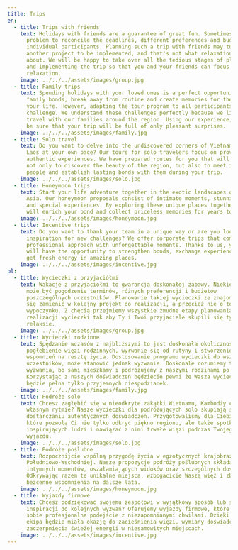 ```yaml
---
title: Trips
en:
  - title: Trips with friends
    text: Holidays with friends are a guarantee of great fun. Sometimes it may be a
      problem to reconcile the deadlines, different preferences and budgets of
      individual participants. Planning such a trip with friends may turn into
      another project to be implemented, and that's not what relaxation is
      about. We will be happy to take over all the tedious stages of planning
      and implementing the trip so that you and your friends can focus only on
      relaxation.
    image: ../../../assets/images/group.jpg
  - title: Family trips
    text: Spending holidays with your loved ones is a perfect opportunity to deepen
      family bonds, break away from routine and create memories for the rest of
      your life. However, adapting the tour program to all participants may be a
      challenge. We understand these challenges perfectly because we live and
      travel with our families around the region. Using our experience, you will
      be sure that your trip will be full of only pleasant surprises.
    image: ../../../assets/images/family.jpg
  - title: Solo travel
    text: Do you want to delve into the undiscovered corners of Vietnam, Cambodia or
      Laos at your own pace? Our tours for solo travelers focus on providing
      authentic experiences. We have prepared routes for you that will allow you
      not only to discover the beauty of the region, but also to meet inspiring
      people and establish lasting bonds with them during your trip.
    image: ../../../assets/images/solo.jpg
  - title: Honeymoon trips
    text: Start your life adventure together in the exotic landscapes of Southeast
      Asia. Our honeymoon proposals consist of intimate moments, stunning views
      and special experiences. By exploring these unique places together, you
      will enrich your bond and collect priceless memories for years to come.
    image: ../../../assets/images/honeymoon.jpg
  - title: Incentive trips
    text: Do you want to thank your team in a unique way or are you looking for
      inspiration for new challenges? We offer corporate trips that combine a
      professional approach with unforgettable moments. Thanks to us, your team
      will have the opportunity to strengthen bonds, exchange experiences and
      get fresh energy in amazing places.
    image: ../../../assets/images/incentive.jpg
pl:
  - title: Wycieczki z przyjaciółmi
    text: Wakacje z przyjaciółmi to gwarancja doskonałej zabawy. Niekiedy problemem
      może być pogodzenie terminów, różnych preferencji i budżetów
      poszczególnych uczestników. Planowanie takiej wycieczki ze znajomymi może
      się zamienić w kolejny projekt do realizacji, a przecież nie o to chodzi w
      wypoczynku. Z chęcią przejmiemy wszystkie żmudne etapy planowania i
      realizacji wycieczki tak aby Ty i Twoi przyjaciele skupili się tylko na
      relaksie.
    image: ../../../assets/images/group.jpg
  - title: Wycieczki rodzinne
    text: Spędzanie wczasów z najbliższymi to jest doskonała okoliczność na
      pogłebienie więzi rodzinnych, wyrwanie się od rutyny i stworzenie
      wspomnień na resztę życia. Dostosowanie programu wycieczki do wszystkich
      uczestników, może stanowić jednak wyzwanie. Doskonale rozumiemy te
      wyzwania, bo sami mieszkamy i podróżujemy z naszymi rodzinami po regionie.
      Korzystając z naszych doświadczeń będziecie pewni że Wasza wycieczka
      będzie pełna tylko przyjemnych niespodzianek.
    image: ../../../assets/images/family.jpg
  - title: Podróże solo
    text: Chcesz zagłębić się w nieodkryte zakątki Wietnamu, Kambodży czy Laosu we
      własnym rytmie? Nasze wycieczki dla podróżujących solo skupiają się na
      dostarczaniu autentycznych doświadczeń. Przygotowaliśmy dla Ciebie trasy,
      które pozwolą Ci nie tylko odkryć piękno regionu, ale także spotkać
      inspirujących ludzi i nawiązać z nimi trwałe więzi podczas Twojego
      wyjazdu.
    image: ../../../assets/images/solo.jpg
  - title: Podróże poślubne
    text: Rozpocznijcie wspólną przygodę życia w egzotycznych krajobrazach Azji
      Południowo-Wschodniej. Nasze propozycje podróży poślubnych składają się z
      intymnych momentów, oszałamiających widoków oraz szczególnych doświadczeń.
      Odkrywając razem te unikalne miejsca, wzbogacicie Waszą więź i zbierzecie
      bezcenne wspomnienia na dalsze lata.
    image: ../../../assets/images/honeymoon.jpg
  - title: Wyjazdy firmowe
    text: Chcesz podziękować swojemu zespołowi w wyjątkowy sposób lub szukasz
      inspiracji do kolejnych wyzwań? Oferujemy wyjazdy firmowe, które łączą w
      sobie profesjonalne podejście z niezapomnianymi chwilami. Dzięki nam Twoja
      ekipa będzie miała okazję do zacieśnienia więzi, wymiany doświadczeń i
      zaczerpnięcia świeżej energii w niesamowitych miejscach.
    image: ../../../assets/images/incentive.jpg
---
```


